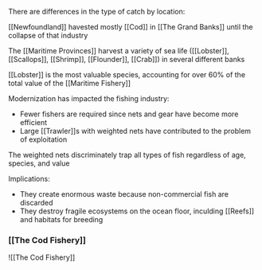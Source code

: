 There are differences in the type of catch by location: 

[[Newfoundland]] havested mostly [[Cod]] in [[The Grand Banks]] until the collapse of that industry

The [[Maritime Provinces]] harvest a variety of sea life ([[Lobster]], [[Scallops]], [[Shrimp]], [[Flounder]], [[Crab]]) in several different banks

[[Lobster]] is the most valuable species, accounting for over 60% of the total value of the [[Maritime Fishery]]

Modernization has impacted the fishing industry:
- Fewer fishers are required since nets and gear have become more efficient
- Large [[Trawler]]s with weighted nets have contributed to the problem of exploitation

The weighted nets discriminately trap all types of fish regardless of age, species, and value

Implications:
- They create enormous waste because non-commercial fish are discarded
- They destroy fragile ecosystems on the ocean floor, inculding [[Reefs]] and habitats for breeding

### [[The Cod Fishery]]
![[The Cod Fishery]]

